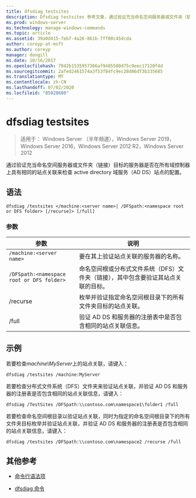 ```yaml
---
title: dfsdiag testsites
description: Dfsdiag testsites 参考文章，通过验证充当命名空间服务器或文件夹（链接）目标的服务器是否具有与所有域控制器相同的站点关联来检查 active directory 域服务（AD DS）站点的配置。
ms.prod: windows-server
ms.technology: manage-windows-commands
ms.topic: article
ms.assetid: 39a0d415-7eb7-4a26-861b-7ff00c45dcda
author: coreyp-at-msft
ms.author: coreyp
manager: dongill
ms.date: 10/16/2017
ms.openlocfilehash: 7942b1535957366af9485580d75c9eec17120f4d
ms.sourcegitcommit: 2afed2461574a3f53f84fc9ec28d86df3b335685
ms.translationtype: MT
ms.contentlocale: zh-CN
ms.lasthandoff: 07/02/2020
ms.locfileid: "85928680"
---
```

# <a name="dfsdiag-testsites"></a>dfsdiag testsites

> 适用于： Windows Server （半年频道），Windows Server 2019，Windows Server 2016，Windows Server 2012 R2，Windows Server 2012

通过验证充当命名空间服务器或文件夹（链接）目标的服务器是否在所有域控制器上具有相同的站点关联来检查 active directory 域服务（AD DS）站点的配置。

## <a name="syntax"></a>语法

```
dfsdiag /testsites </machine:<server name>| /DFSpath:<namespace root or DFS folder> [/recurse]> [/full]
```

### <a name="parameters"></a>参数

| 参数 | 说明 |
| --------- | ----------- |
| `/machine:<server name>` | 要在其上验证站点关联的服务器的名称。 |
| `/DFSpath:<namespace root or DFS folder>` | 命名空间根或分布式文件系统（DFS）文件夹（链接），其中包含要验证其站点关联的目标。 |
| /recurse | 枚举并验证指定命名空间根目录下的所有文件夹目标的站点关联。 |
| /full | 验证 AD DS 和服务器的注册表中是否包含相同的站点关联信息。 |

## <a name="examples"></a>示例

若要检查*machine\MyServer*上的站点关联，请键入：

```
dfsdiag /testsites /machine:MyServer
```

若要检查分布式文件系统（DFS）文件夹来验证站点关联，并验证 AD DS 和服务器的注册表是否包含相同的站点关联信息，请键入：

```
dfsdiag /TestSites /DFSpath:\\contoso.com\namespace1\folder1 /full
```

若要检查命名空间根目录以验证站点关联，同时为指定的命名空间根目录下的所有文件夹目标枚举并验证站点关联，并验证 AD DS 和服务器的注册表是否包含相同的站点关联信息，请键入：

```
dfsdiag /testsites /DFSpath:\\contoso.com\namespace2 /recurse /full
```

## <a name="additional-references"></a>其他参考

- [命令行语法项](command-line-syntax-key.md)

- [dfsdiag 命令](dfsdiag.md)
